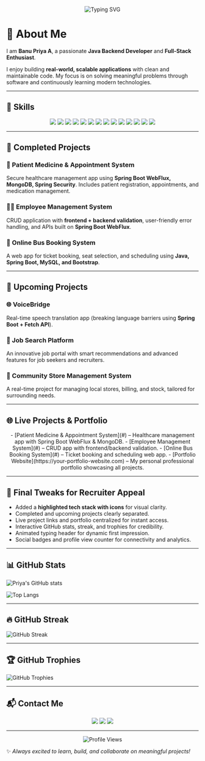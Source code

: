 <p align="center">
  <img src="https://readme-typing-svg.herokuapp.com?font=Fira+Code&size=30&duration=3000&pause=1000&color=FF69B4&background=00000000&center=true&width=600&lines=Hi,+I'm+Banu+Priya+A👩‍💻;I+Build+Java+and+Spring+Boot+Applications🚀;Always+Learning+%26+Innovating+✨" alt="Typing SVG" />
</p>

# 💫 About Me
I am **Banu Priya A**, a passionate **Java Backend Developer** and **Full-Stack Enthusiast**.

I enjoy building **real-world, scalable applications** with clean and maintainable code. My focus is on solving meaningful problems through software and continuously learning modern technologies.

---

## 🔧 Skills
<p align="center">
  <img src="https://img.shields.io/badge/Java-ED8B00?style=for-the-badge&logo=java&logoColor=white" />
  <img src="https://img.shields.io/badge/HTML5-E34F26?style=for-the-badge&logo=html5&logoColor=white" />
  <img src="https://img.shields.io/badge/CSS3-1572B6?style=for-the-badge&logo=css3&logoColor=white" />
  <img src="https://img.shields.io/badge/JavaScript-F7DF1E?style=for-the-badge&logo=javascript&logoColor=black" />
  <img src="https://img.shields.io/badge/Spring_Boot-6DB33F?style=for-the-badge&logo=springboot&logoColor=white" />
  <img src="https://img.shields.io/badge/Spring_WebFlux-6DB33F?style=for-the-badge&logo=spring&logoColor=white" />
  <img src="https://img.shields.io/badge/Thymeleaf-005F0F?style=for-the-badge&logo=thymeleaf&logoColor=white" />
  <img src="https://img.shields.io/badge/Bootstrap-563D7C?style=for-the-badge&logo=bootstrap&logoColor=white" />
  <img src="https://img.shields.io/badge/MySQL-4479A1?style=for-the-badge&logo=mysql&logoColor=white" />
  <img src="https://img.shields.io/badge/MongoDB-47A248?style=for-the-badge&logo=mongodb&logoColor=white" />
  <img src="https://img.shields.io/badge/Git-F05032?style=for-the-badge&logo=git&logoColor=white" />
  <img src="https://img.shields.io/badge/GitHub-181717?style=for-the-badge&logo=github&logoColor=white" />
  <img src="https://img.shields.io/badge/JUnit-25A162?style=for-the-badge&logo=junit5&logoColor=white" />
  <img src="https://img.shields.io/badge/Fetch_API-000000?style=for-the-badge&logo=javascript&logoColor=white" />
</p>

---

## 🚀 Completed Projects

### 🏥 Patient Medicine & Appointment System
Secure healthcare management app using **Spring Boot WebFlux, MongoDB, Spring Security**. Includes patient registration, appointments, and medication management.

### 👩‍💼 Employee Management System
CRUD application with **frontend + backend validation**, user-friendly error handling, and APIs built on **Spring Boot WebFlux**.

### 🚌 Online Bus Booking System
A web app for ticket booking, seat selection, and scheduling using **Java, Spring Boot, MySQL, and Bootstrap**.

---

## 🌟 Upcoming Projects

### 🌐 VoiceBridge
Real-time speech translation app (breaking language barriers using **Spring Boot + Fetch API**).

### 💼 Job Search Platform
An innovative job portal with smart recommendations and advanced features for job seekers and recruiters.

### 🏪 Community Store Management System
A real-time project for managing local stores, billing, and stock, tailored for surrounding needs.

---

## 🌐 Live Projects & Portfolio
<p align="center">
- [Patient Medicine & Appointment System](#) – Healthcare management app with Spring Boot WebFlux & MongoDB.
- [Employee Management System](#) – CRUD app with frontend/backend validation.
- [Online Bus Booking System](#) – Ticket booking and scheduling web app.
- [Portfolio Website](https://your-portfolio-website.com) – My personal professional portfolio showcasing all projects.
</p>

---

## 🎨 Final Tweaks for Recruiter Appeal
- Added a **highlighted tech stack with icons** for visual clarity.
- Completed and upcoming projects clearly separated.
- Live project links and portfolio centralized for instant access.
- Interactive GitHub stats, streak, and trophies for credibility.
- Animated typing header for dynamic first impression.
- Social badges and profile view counter for connectivity and analytics.

---

## 📊 GitHub Stats
![Priya's GitHub stats](https://github-readme-stats.vercel.app/api?username=banupriya1719&show_icons=true&theme=radical)

![Top Langs](https://github-readme-stats.vercel.app/api/top-langs/?username=banupriya1719&layout=compact&theme=radical)

---

## 🔥 GitHub Streak
![GitHub Streak](https://github-readme-streak-stats.herokuapp.com/?user=banupriya1719&theme=radical)

---

## 🏆 GitHub Trophies
![GitHub Trophies](https://github-profile-trophy.vercel.app/?username=banupriya1719&theme=radical&margin-w=10&margin-h=10)

---

## 📬 Contact Me
<p align="center">
  <a href="mailto:your-email-here"><img src="https://img.shields.io/badge/Email-D14836?style=for-the-badge&logo=gmail&logoColor=white" /></a>
  <a href="https://www.linkedin.com/in/your-linkedin-here"><img src="https://img.shields.io/badge/LinkedIn-0077B5?style=for-the-badge&logo=linkedin&logoColor=white" /></a>
  <a href="https://your-portfolio-website.com"><img src="https://img.shields.io/badge/Portfolio-000000?style=for-the-badge&logo=ko-fi&logoColor=white" /></a>
</p>

---

<p align="center">
  <img src="https://komarev.com/ghpvc/?username=banupriya1719&label=Profile%20Views&color=ff69b4&style=for-the-badge" alt="Profile Views"/>
</p>

✨ *Always excited to learn, build, and collaborate on meaningful projects!*
